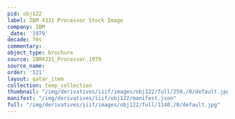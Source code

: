 ```yaml
---
pid: obj122
label: IBM 4331 Processor Stock Image
company: IBM
_date: '1979'
decade: 70s
commentary: 
object_type: brochure
source: IBM4331_Processor_1979
source_name: 
order: '121'
layout: qatar_item
collection: temp_collection
thumbnail: "/img/derivatives/iiif/images/obj122/full/250,/0/default.jpg"
manifest: "/img/derivatives/iiif/obj122/manifest.json"
full: "/img/derivatives/iiif/images/obj122/full/1140,/0/default.jpg"
---
```

